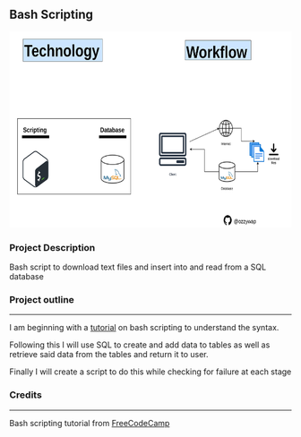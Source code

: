 ## Bash Scripting


<img src="https://raw.githubusercontent.com/Ozzywap/DataEngineering/creatingReadMe/Projects/First_project/assets/project_architecture.png" alt= "Project Architecture" width="600" height="350">

### Project Description
Bash script to download text files and insert into and read from a SQL database  

### Project outline

---

I am beginning with a [tutorial](https://bit.ly/3bTmam0) on bash scripting to understand the syntax.

Following this I will use SQL to create and add data to tables as well as retrieve said data from the tables and return it to user.

Finally I will create a script to do this while checking for failure at each stage


### Credits

---

Bash scripting tutorial from [FreeCodeCamp](https://bit.ly/3bTmam0)